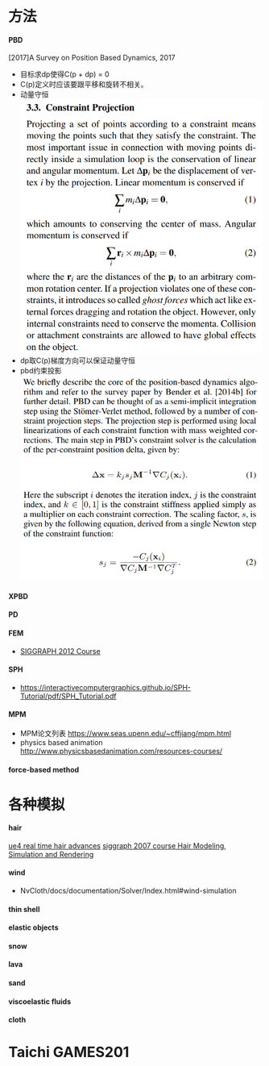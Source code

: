# 方法
#### PBD
[2017]A Survey on Position Based Dynamics, 2017
- 目标求dp使得C(p + dp) = 0
- C(p)定义时应该要跟平移和旋转不相关。
- 动量守恒![动量守恒](https://github.com/liangjin2007/data_liangjin/blob/master/simulation/momentum_conservation.png?raw=true)
- dp取C(p)梯度方向可以保证动量守恒
- pbd约束投影![pbd约束投影](https://github.com/liangjin2007/data_liangjin/blob/master/simulation/pbd.png?raw=true)

#### XPBD
#### PD
#### FEM
- [SIGGRAPH 2012 Course](http://www.femdefo.org/)
#### SPH
- https://interactivecomputergraphics.github.io/SPH-Tutorial/pdf/SPH_Tutorial.pdf
#### MPM
- MPM论文列表 https://www.seas.upenn.edu/~cffjiang/mpm.html
- physics based animation http://www.physicsbasedanimation.com/resources-courses/
#### force-based method

# 各种模拟
#### hair
[ue4 real time hair advances](https://www.fxguide.com/fxfeatured/ue4-real-time-hair-advances/)
[siggraph 2007 course Hair Modeling, Simulation and Rendering](https://hal.inria.fr/inria-00520193/document)

#### wind
- NvCloth/docs/documentation/Solver/Index.html#wind-simulation
#### thin shell
#### elastic objects
#### snow
#### lava
#### sand
#### viscoelastic fluids
#### cloth

# Taichi GAMES201
